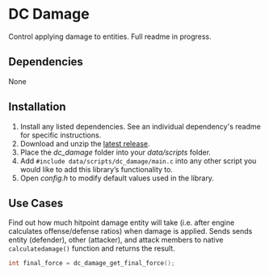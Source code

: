 # DC Damage
Control applying damage to entities. Full readme in progress.

## Dependencies
None

## Installation
1. Install any listed dependencies. See an individual dependency's readme for specific instructions.
1. Download and unzip the [latest release](../../releases).
1. Place the *dc_damage* folder into your *data/scripts* folder.
1. Add ```#include data/scripts/dc_damage/main.c``` into any other script you would like to add this library’s functionality to.
1. Open *config.h* to modify default values used in the library.

## Use Cases

Find out how much hitpoint damage entity will take (i.e. after engine calculates offense/defense ratios) when damage is applied. Sends sends entity (defender), other (attacker), and attack members to native ```calculatedamage()``` function and returns the result.
```c
int final_force = dc_damage_get_final_force();
```
